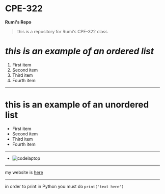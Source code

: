 # CPE-322
**Rumi's Repo**
>this is a repository for Rumi's CPE-322 class
# _this is an example of an ordered list_
1. First item
8. Second item
3. Third item
5. Fourth item
***
# this is an example of an unordered list
- First item
- Second item
- Third item
- Fourth item
***
- ![codelaptop](https://github.com/rumilog/CPE-322/assets/102829545/da64f06d-2205-45e3-8632-bfb638a894f3)
***
my website is [here](https://bit.ly/rumi-log)
***
in order to print in Python you must do `print("text here")`
